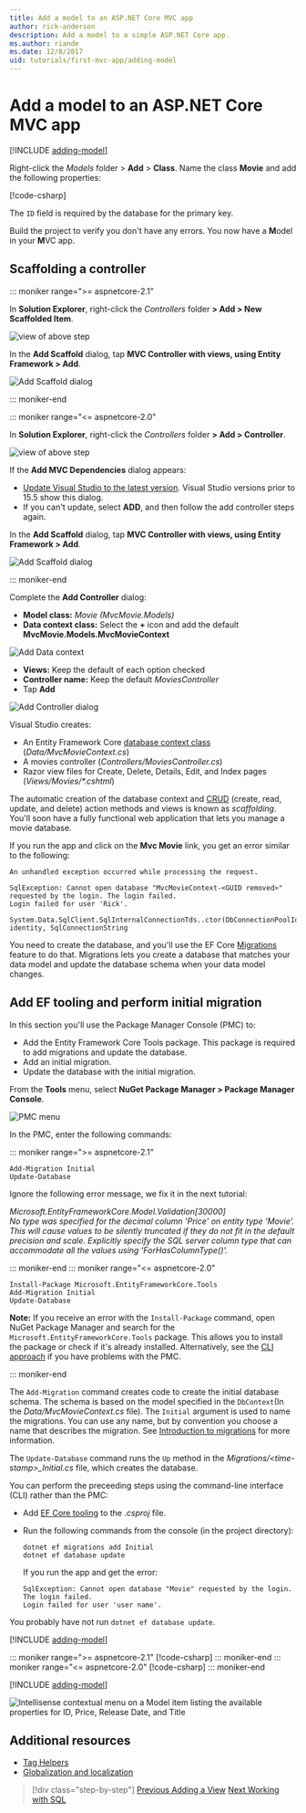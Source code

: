 ```yaml
---
title: Add a model to an ASP.NET Core MVC app
author: rick-anderson
description: Add a model to a simple ASP.NET Core app.
ms.author: riande
ms.date: 12/8/2017
uid: tutorials/first-mvc-app/adding-model
---
```

# Add a model to an ASP.NET Core MVC app

[!INCLUDE [adding-model](~/Includes/mvc-intro/adding-model1.md)]

Right-click the *Models* folder > **Add** > **Class**. Name the class **Movie** and add the following properties:

[!code-csharp[](~/tutorials/first-mvc-app/start-mvc/sample/MvcMovie/Models/MovieNoEF.cs?name=snippet_1)]

The `ID` field is required by the database for the primary key. 

Build the project to verify you don't have any errors. You now have a **M**odel in your **M**VC app.

## Scaffolding a controller

::: moniker range=">= aspnetcore-2.1"

In **Solution Explorer**, right-click the *Controllers* folder **> Add > New Scaffolded Item**.

![view of above step](adding-model/_static/add_controller21.png)

In the **Add Scaffold** dialog, tap **MVC Controller with views, using Entity Framework > Add**.

![Add Scaffold dialog](adding-model/_static/add_scaffold21.png)

::: moniker-end

::: moniker range="<= aspnetcore-2.0"

In **Solution Explorer**, right-click the *Controllers* folder **> Add > Controller**.

![view of above step](adding-model/_static/add_controller.png)

If the **Add MVC Dependencies** dialog appears:

* [Update Visual Studio to the latest version](https://www.visualstudio.com/downloads/). Visual Studio versions prior to 15.5 show this dialog.
* If you can't update, select **ADD**, and then follow the add controller steps again.

In the **Add Scaffold** dialog, tap **MVC Controller with views, using Entity Framework > Add**.

![Add Scaffold dialog](adding-model/_static/add_scaffold2.png)

::: moniker-end

Complete the **Add Controller** dialog:

* **Model class:** *Movie (MvcMovie.Models)*
* **Data context class:** Select the **+** icon and add the default **MvcMovie.Models.MvcMovieContext**

![Add Data context](adding-model/_static/dc.png)

* **Views:** Keep the default of each option checked
* **Controller name:** Keep the default *MoviesController*
* Tap **Add**

![Add Controller dialog](adding-model/_static/add_controller2.png)

Visual Studio creates:

* An Entity Framework Core [database context class](xref:data/ef-mvc/intro#create-the-database-context) (*Data/MvcMovieContext.cs*)
* A movies controller (*Controllers/MoviesController.cs*)
* Razor view files for Create, Delete, Details, Edit, and Index pages (<em>Views/Movies/&ast;.cshtml</em>)

The automatic creation of the database context and [CRUD](https://wikipedia.org/wiki/Create,_read,_update_and_delete) (create, read, update, and delete) action methods and views is known as *scaffolding*. You'll soon have a fully functional web application that lets you manage a movie database.

If you run the app and click on the **Mvc Movie** link, you get an error similar to the following:

``` error
An unhandled exception occurred while processing the request.

SqlException: Cannot open database "MvcMovieContext-<GUID removed>" requested by the login. The login failed.
Login failed for user 'Rick'.

System.Data.SqlClient.SqlInternalConnectionTds..ctor(DbConnectionPoolIdentity identity, SqlConnectionString 
```

You need to create the database, and you'll use the EF Core [Migrations](xref:data/ef-mvc/migrations) feature to do that. Migrations lets you create a database that matches your data model and update the database schema when your data model changes.

## Add EF tooling and perform initial migration

In this section you'll use the Package Manager Console (PMC) to:

* Add the Entity Framework Core Tools package. This package is required to add migrations and update the database.
* Add an initial migration.
* Update the database with the initial migration.

From the **Tools** menu, select **NuGet Package Manager > Package Manager Console**.

<!-- following image shared with uid: tutorials/razor-pages/model -->
  ![PMC menu](adding-model/_static/pmc.png)

In the PMC, enter the following commands:

::: moniker range=">= aspnetcore-2.1"
``` PMC
Add-Migration Initial
Update-Database
```

Ignore the following error message, we fix it in the next tutorial:

*Microsoft.EntityFrameworkCore.Model.Validation[30000]*  
      *No type was specified for the decimal column 'Price' on entity type 'Movie'. This will cause values to be silently truncated if they do not fit in the default precision and scale. Explicitly specify the SQL server column type that can accommodate all the values using 'ForHasColumnType()'.*

::: moniker-end
::: moniker range="<= aspnetcore-2.0"

``` PMC
Install-Package Microsoft.EntityFrameworkCore.Tools
Add-Migration Initial
Update-Database
```

**Note:** If you receive an error with the `Install-Package` command, open NuGet Package Manager and search for the `Microsoft.EntityFrameworkCore.Tools` package. This allows you to install the package or check if it's already installed. Alternatively, see the [CLI approach](#cli) if you have problems with the PMC.

::: moniker-end

The `Add-Migration` command creates code to create the initial database schema. The schema is based on the model specified in the `DbContext`(In the *Data/MvcMovieContext.cs* file). The `Initial` argument is used to name the migrations. You can use any name, but by convention you choose a name that describes the migration. See [Introduction to migrations](xref:data/ef-mvc/migrations#introduction-to-migrations) for more information.

The `Update-Database` command runs the `Up` method in the *Migrations/\<time-stamp>_Initial.cs* file, which creates the database.

<a name="cli"></a>
You can perform the preceeding steps using the command-line interface (CLI) rather than the PMC:

* Add [EF Core tooling](xref:data/ef-mvc/migrations#entity-framework-core-nuget-packages-for-migrations) to the *.csproj* file.
* Run the following commands from the console (in the project directory):

  ```console
  dotnet ef migrations add Initial
  dotnet ef database update
  ```

  If you run the app and get the error:

  ```text
  SqlException: Cannot open database "Movie" requested by the login.
  The login failed.
  Login failed for user 'user name'.
  ```

You probably have not run `dotnet ef database update`.

[!INCLUDE [adding-model](~/Includes/mvc-intro/adding-model3.md)]

::: moniker range=">= aspnetcore-2.1"
[!code-csharp[](~/tutorials/first-mvc-app/start-mvc/sample/MvcMovie21/Startup.cs?name=ConfigureServices&highlight=13-99)]
::: moniker-end
::: moniker range="<= aspnetcore-2.0"
[!code-csharp[](~/tutorials/first-mvc-app/start-mvc/sample/MvcMovie/Startup.cs?name=ConfigureServices&highlight=6-7)]
::: moniker-end

[!INCLUDE [adding-model](~/Includes/mvc-intro/adding-model4.md)]

![Intellisense contextual menu on a Model item listing the available properties for ID, Price, Release Date, and Title](adding-model/_static/ints.png)

## Additional resources

* [Tag Helpers](xref:mvc/views/tag-helpers/intro)
* [Globalization and localization](xref:fundamentals/localization)

> [!div class="step-by-step"]
> [Previous Adding a View](adding-view.md)
> [Next Working with SQL](working-with-sql.md)  
